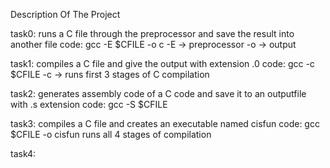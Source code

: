 Description Of The Project

task0: runs a C file through the preprocessor and save the result into another file
code: gcc -E $CFILE -o c 
-E -> preprocessor
-o -> output

task1: compiles a C file and give the output with extension .0
code: gcc -c $CFILE
-c -> runs first 3 stages of C compilation

task2: generates assembly code of a C code and save it to an outputfile with .s extension
code: gcc -S $CFILE

task3: compiles a C file and creates an executable named cisfun
code: gcc $CFILE -o cisfun
runs all 4 stages of compilation

task4:
